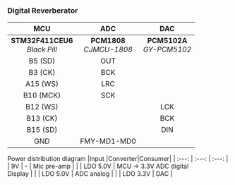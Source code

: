 ### Digital Reverberator

|    MCU    | ADC | DAC |
|   :---:   |:---:|:---:|
| **STM32F411CEU6** <br> *Black Pill* | **PCM1808** <br> *CJMCU-1808* | **PCM5102A** <br> *GY-PCM5102* |
| B5 (SD)   | OUT |     |
| B3 (CK)   | BCK |     |
| A15 (WS)  | LRC |     |
| B10 (MCK) | SCK |     |
| B12 (WS)  |     | LCK |
| B13 (CK)  |     | BCK |
| B15 (SD)  |     | DIN |
| GND | FMY-MD1-MD0 |   | 

Power distribution diagram
|Input  |Converter|Consumer| 
| :---: |  :---:  |  :---: |
| 9V |     -    |   Mic pre-amp  |
|    | LDO 5.0V | MCU -> 3.3V ADC digital <br> Display | 
|    | LDO 5.0V | ADC analog | 
|    | LDO 3.3V | DAC | 
